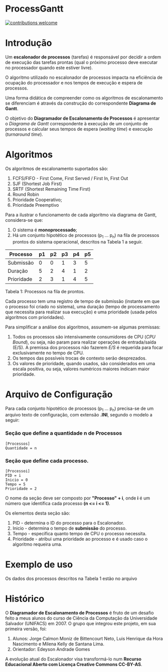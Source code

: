 # ProcessGantt 

[![contributions welcome](https://img.shields.io/static/v1.svg?label=Contributions&message=Welcome&color=0059b3&style=flat-square)](https://github.com/TheAlgorithms/C/blob/master/CONTRIBUTING.md)

# Introdução

Um **escalonador de processos** (tarefas) é responsável por decidir a ordem de execução das tarefas prontas (qual o próximo processo deve executar no processador quando este estiver livre).

O algoritmo utilizado no escalonador de processos impacta na eficiência de ocupação do processador e nos tempos de execução e espera de processos.

Uma forma didática de compreender como os algoritmos de escalonamento se diferenciam é através da construção do correspondente **Diagrama de Gantt**.

O objetivo do **Diagramador de Escalonamento de Processos** é apresentar o *Diagrama de Gantt* correspondente à execução de um conjunto de processos e calcular seus tempos de espera (*waiting time*) e execução (*turnaround time*).

# Algoritmos

Os algoritmos de escalonamento suportados são: 
1. FCFS/FIFO - First Come, First Served / First In, First Out
2. SJF (Shortest Job First)
3. SRTF (Shortest Remaining Time First)
4. Round Robin
5. Prioridade Cooperativo;
6. Prioridade Preemptivo

Para a ilustrar o funcionamento de cada algoritmo via diagrama de Gantt, considera-se que:
1. O sistema é **monoprocessado**;
2. Há um conjunto hipotético de processos (p<sub>1</sub> ... p<sub>n</sub>) na fila de processos prontos do sistema operacional, descritos na Tabela 1 a seguir.

|Processo   | p1 | p2 | p3 | p4 | p5 |
|-----------|----|----|----|----|----|
|Submissão  | 0  | 0  | 1  | 3  | 5  |
|Duração    | 5  | 2  | 4  | 1  | 2  |
|Prioridade | 2  | 3  | 1  | 4  | 5  |

Tabela 1: Processos na fila de prontos.

Cada processo tem uma registro de tempo de submissão (instante em que o processo foi criado no sistema), uma duração
(tempo de processamento que necessita para realizar sua execução) e uma prioridade (usada pelos algoritmos com prioridades).

Para simplificar a análise dos algoritmos, assumem-se algumas premissas:
1. Todos os processos são intensivamente consumidores de CPU (*CPU Bound*), ou seja, não param para realizar operações de entrada/saída (E/S). A premissa dos processos não fazerem *E/S* é requerida para focar exclusivamente no tempo de CPU.
2. Os tempos das possíveis trocas de contexto serão desprezados.
3. Os valores de prioridade, quando usados, são considerados em uma escala positiva, ou seja, valores numéricos maiores indicam maior prioridade.

# Arquivo de Configuração

Para cada conjunto hipotético de processos (p<sub>1</sub> ... p<sub>n</sub>) precisa-se de um arquivo texto de configuração, com extensão **.INI**, segundo o modelo a seguir:

### Seção que define a quantidade n de Processos 
    [Processos]
    Quantidade = n

### Seção que define cada processo. 
    [Processoi] 
    PID = i         
    Inicio = 0 
    Tempo = 5      
    Prioridade = 2  

O nome da seção deve ser composto por **"Processo" + i**, onde **i** é um número que identifica cada processo **(n <= i <= 1)**.

Os elementos desta seção são:
1. PID - determina o ID do processo para o Escalonador.
2. Inicio - determina o tempo de **submissão** do processo.
3. Tempo - especifica quanto tempo de CPU o processo necessita.
4. Prioridade - atribui uma prioridade ao processo e é usado caso o algoritmo requeira uma.


# Exemplo de uso

Os dados dos processos descritos na Tabela 1 estão no arquivo 



# Histórico

O **Diagramador de Escalonamento de Processos** é fruto de um desafio feito a meus alunos do curso de Ciência da Computação da Universidade Salvador (UNIFACS) em 2007. 
O grupo que integrou este projeto, em sua primeira versão, foi: 
1. Alunos: Jorge Calmon Moniz de Bittencourt Neto, Luis Henrique da Hora Nascimento e Milena Kelly de Santana Lima.
2. Orientador: Edeyson Andrade Gomes

A evolução atual do Escalonador visa transformá-lo num **Recurso Educacional Aberto com Licença Creative Commons CC-BY-AS**.

